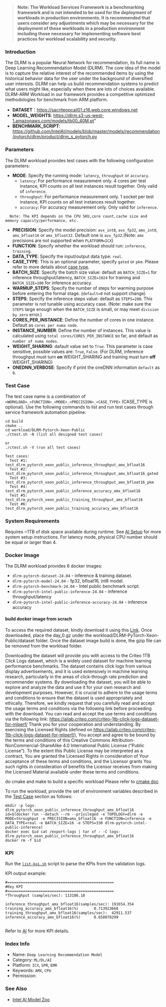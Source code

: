 >
> **Note: The Workload Services Framework is a benchmarking framework and is not intended to be used for the deployment of workloads in production environments. It is recommended that users consider any adjustments which may be necessary for the deployment of these workloads in a production environment including those necessary for implementing software best practices for workload scalability and security.**
>
### Introduction

The DLRM is a popular Neural Network for recommendation, its full name is Deep Learning Recommendation Model (DLRM). The core idea of the model is to capture the relative interest of the recommended items by using the historical behavior data for the user under the background of diversified user interests. DLRM can help us build recommendation systems to predict what users might like, especially when there are lots of choices available. DLRM-ARM Workload in our framework provides a competitive optimized methodologies for benchmark from ARM platform.

- **DATASET**：https://sacriteopcail01.z16.web.core.windows.net
- **MODEL_WEIGHTS**: https://dlrm.s3-us-west-1.amazonaws.com/models/tb00_40M.pt"
- **BENCHMARK_SCRIPT**: https://github.com/IntelAI/models/blob/master/models/recommendation/pytorch/dlrm/product/dlrm_s_pytorch.py

### Parameters

The DLRM workload provides test cases with the following configuration parameters:
- **MODE**: Specify the running mode: `latency`, `throughput` or `accuracy`.
  * `latency`: For performance measurement only. 4 cores per test instance, KPI counts on all test instances result together. Only valid of `inference`.
  * `throughput`: For performance measurement only. 1 socket per test instance, KPI counts on all test instances result together.
  * `accuracy`: For accuracy measurement only. Only valid for `inference`.
```
  Note: The KPI depends on the CPU SKU,core count,cache size and memory capacity/performance, etc.
```
- **PRECISION**: Specify the model precision: `avx_int8`, `avx_fp32`, `amx_int8`, `amx_bfloat16` or `amx_bfloat32`. Default one is `avx_fp32`.(Note: `amx` precisions are not supported when `PLATFORM=ICX`)
- **FUNCTION**: Specify whether the workload should run: `inference`, `training`.
- **DATA_TYPE**: Specify the input/output data type: `real`.
- **CASE_TYPE**: This is an optional parameter, specify `gated` or `pkm`.  Please refer to more details about [case type](../../doc/user-guide/executing-workload/testcase.md).
- **BATCH_SIZE**: Specify the batch size value: default as `BATCH_SIZE=1` for inference throughput/latency, `BATCH_SIZE=1024` for training and `BATCH_SIZE=100` for inference accuracy.
- **WARMUP_STEPS**: Specify the number of steps for warming purpose before entering the formal stage. (`default=0` not support change)
- **STEPS**: Specify the inference steps value: default as `STEPS=200`. This parameter is not tunable using accuracy case. (Note: make sure the `STEPS` large enough when the `BATCH_SIZE` is small, or may meet `division by zero` error.)
- **CORES_PER_INSTANCE**: Define the number of cores in one instance. Default as `cores per numa node`.
- **INSTANCE_NUMBER**: Define the number of instances. This value is calculated using `total cores/CORES_PER_INSTANCE` so far, and default as `number of numa nodes`.
- **WEIGHT_SHARING**: dafault value set to `True`. This parameter is case sensitive, possible values are: `True`, `False`. (For DLRM, inference throughput must turn **on** WEIGHT_SHARING and training must turn **off** WEIGHT_SHARING)
- **ONEDNN_VERBOSE**: Specify if print the oneDNN information `default` as `0`.

### Test Case

The test case name is a combination of `<WORKLOAD>_<FUNCTION>_<MODE>_<PRECISION>_<CASE_TYPE>` (CASE_TYPE is optional). Use the following commands to list and run test cases through service framework automation pipeline:
```
cd build
cmake ..
cd workload/DLRM-Pytorch-Xeon-Public
./ctest.sh -N (list all designed test cases)

or
./ctest.sh -V (run all test cases)

Test cases:
  Test #1: test_dlrm_pytorch_xeon_public_inference_throughput_amx_bfloat16
  Test #2: test_dlrm_pytorch_xeon_public_inference_throughput_amx_bfloat16_gated
  Test #3: test_dlrm_pytorch_xeon_public_inference_throughput_amx_bfloat16_pkm
  Test #4: test_dlrm_pytorch_xeon_public_inference_accuracy_amx_bfloat16
  Test #5: test_dlrm_pytorch_xeon_public_training_throughput_amx_bfloat16
  Test #6: test_dlrm_pytorch_xeon_public_training_accuracy_amx_bfloat16
```

### System Requirements

Requires ~1TB of disk space available during runtime. See [AI Setup](../../doc/user-guide/preparing-infrastructure/setup-ai.md) for more system setup instructions.
For latency mode, physical CPU number should be equal or larger than 4.

### Docker Image

The DLRM workload provides 6 docker images:
- `dlrm-pytorch-dataset-24.04` - inference & training dataset.
- `dlrm-pytorch-model-24.04` - fp32, bfloat16, int8 model.
- `dlrm-pytorch-benchmark-24.04` - Intel public benchmark script.
- `dlrm-pytorch-intel-public-inference-24.04` - inference throughput/latency
- `dlrm-pytorch-intel-public-inference-accuracy-24.04` - inference accuracy


#### build docker image from scrach

To access the required dataset, kindly download it using this [Link](https://criteo.wetransfer.com/downloads/4bbea9b4a54baddea549d71271a38e2c20230428071257/d4f0d2/grid). Once downloaded, place the day_0.gz under the workload/DLRM-PyTorch-Xeon-Public/dataset folder. Once the dataset image build is done, the gzip file can be removed from the workload folder.

Downloading the dataset will provide you with access to the Criteo 1TB Click Logs dataset,
which is a widely used dataset for machine learning performance benchmarks.
The dataset contains click logs from various display advertisements, and it is used extensively in machine learning research,
particularly in the areas of click-through rate prediction and recommender systems.
By downloading the dataset, you will be able to explore and analyze the data and use it for your own research and development purposes.
However, it is crucial to adhere to the usage terms and conditions to ensure that the dataset is used appropriately and ethically.
Therefore, we kindly request that you carefully read and accept the usage terms and conditions via the following link before proceeding with the download.
You can read and accept the use terms and conditions via the following link:
https://ailab.criteo.com/criteo-1tb-click-logs-dataset-for-mlperf/
Thank you for your cooperation and understanding.
By exercising the Licensed Rights (defined on https://ailab.criteo.com/criteo-1tb-click-logs-dataset-for-mlperf/),
You accept and agree to be bound by the terms and conditions of this Creative Commons
Attribution-NonCommercial-ShareAlike 4.0 International Public License (“Public License”).
To the extent this Public License may be interpreted as a contract, You are granted the Licensed Rights in consideration
of Your acceptance of these terms and conditions, and the Licensor grants You such rights in consideration of benefits
the Licensor receives from making the Licensed Material available under these terms and conditions.

do cmake and make to build a specific workload
Please refer to [cmake doc](../../doc/user-guide/executing-workload/cmake.md)

To run the workload, provide the set of environment variables described in the [Test Case](#Test-Case) section as follows:
```
mkdir -p logs-dlrm_pytorch_xeon_public_inference_throughput_amx_bfloat16
id=$(docker run --detach --rm --privileged -e TOPOLOGY=dlrm -e MODE=throughput -e PRECISION=amx_bfloat16 -e FUNCTION=inference -e DATA_TYPE=real -e BATCH_SIZE=16 -e STEPS=330 dlrm-pytorch-intel-public-inference)
docker exec $id cat /export-logs | tar xf - -C logs-dlrm_pytorch_xeon_public_inference_throughput_amx_bfloat16
docker rm -f $id
```

### KPI

Run the [`list-kpi.sh`](../../doc/user-guide/executing-workload/ctest.md#list-kpish) script to parse the KPIs from the validation logs.

KPI output example:
```
#================================================
#Key KPI
#================================================
*Throughput (samples/sec): 113186.18

inference_throughput_amx_bfloat16(samples/sec): 191654.354
training_accuracy_amx_bfloat16(%)		0.713923668
training_throughput_amx_bfloat16(samples/sec):	42911.537
inference_accuracy_amx_bfloat16(%)		0.658078299


```
Refer to [AI](../../doc/user-guide/preparing-infrastructure/setup-ai.md) for more KPI details.

### Index Info
- Name: `Deep Learning Recommendation Model`
- Category: `ML/DL/AI`
- Platform: `ICX`, `SPR`, `EMR`
- Keywords: `AMX`, `CPU`
- Permission:

### See Also

- [Intel AI Model Zoo](https://github.com/IntelAI/models/tree/spr-launch-public)
